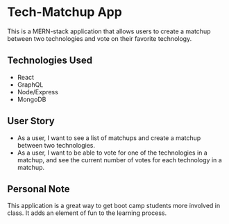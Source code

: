 # Tech-Matchup App

This is a MERN-stack application that allows users to create a matchup between two technologies and vote on their favorite technology.

## Technologies Used

* React
* GraphQL
* Node/Express
* MongoDB

## User Story

* As a user, I want to see a list of matchups and create a matchup between two technologies.
* As a user, I want to be able to vote for one of the technologies in a matchup, and see the current number of votes for each technology in a matchup.

## Personal Note

This application is a great way to get boot camp students more involved in class.  It adds an element of fun to the learning process.